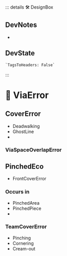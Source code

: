 ::: details 🛠 <dev>DesignBox</dev>

## DevNotes

-

## DevState

```py
`TagsToHeaders: False`
```

:::

# 🔻 <via>ViaError</via>

## CoverError

- Deadwalking
- GhostLine
-

### ViaSpaceOverlapError

## PinchedEco

- FrontCoverError

### Occurs in

- PinchedArea
- PinchedPiece
-

### TeamCoverError

- Pinching
- Cornering
- Cream-out
